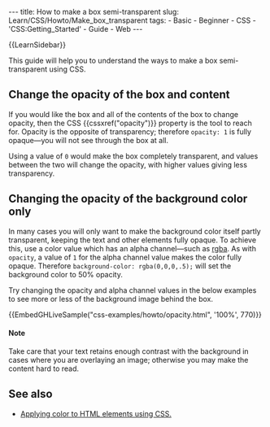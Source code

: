 --- title: How to make a box semi-transparent slug: Learn/CSS/Howto/Make\_box\_transparent tags: - Basic - Beginner - CSS - 'CSS:Getting\_Started' - Guide - Web ---

{{LearnSidebar}}

This guide will help you to understand the ways to make a box semi-transparent using CSS.

Change the opacity of the box and content
-----------------------------------------

If you would like the box and all of the contents of the box to change opacity, then the CSS {{cssxref("opacity")}} property is the tool to reach for. Opacity is the opposite of transparency; therefore `opacity: 1` is fully opaque—you will not see through the box at all.

Using a value of `0` would make the box completely transparent, and values between the two will change the opacity, with higher values giving less transparency.

Changing the opacity of the background color only
-------------------------------------------------

In many cases you will only want to make the background color itself partly transparent, keeping the text and other elements fully opaque. To achieve this, use a color value which has an alpha channel—such as [rgba](/en-US/docs/Web/CSS/color_value#rgb_colors). As with `opacity`, a value of `1` for the alpha channel value makes the color fully opaque. Therefore `background-color: rgba(0,0,0,.5);` will set the background color to 50% opacity.

Try changing the opacity and alpha channel values in the below examples to see more or less of the background image behind the box.

{{EmbedGHLiveSample("css-examples/howto/opacity.html", '100%', 770)}}

#### Note

Take care that your text retains enough contrast with the background in cases where you are overlaying an image; otherwise you may make the content hard to read.

See also
--------

-   [Applying color to HTML elements using CSS.](/en-US/docs/Web/HTML/Applying_color)
